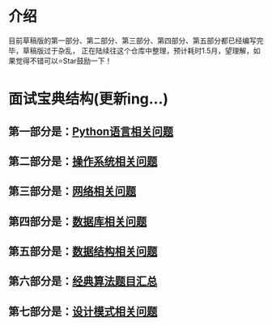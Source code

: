 # 介绍   
目前草稿版的第一部分、第二部分、第三部分、第四部分、第五部分都已经编写完毕，草稿版过于杂乱， 正在陆续往这个仓库中整理，预计耗时1.5月，望理解，如果觉得不错可以⭐Star鼓励一下！  


# 面试宝典结构(更新ing...)   
## 第一部分是：[Python语言相关问题](https://github.com/duanmingpy/python-interview/blob/master/markdowns/1-python%E8%AF%AD%E8%A8%80%E7%9B%B8%E5%85%B3%E9%97%AE%E9%A2%98.md)   
## 第二部分是：[操作系统相关问题](https://github.com/duanmingpy/python-interview/blob/master/markdowns/2-%E6%93%8D%E4%BD%9C%E7%B3%BB%E7%BB%9F%E7%9B%B8%E5%85%B3%E9%97%AE%E9%A2%98.md)  
## 第三部分是：[网络相关问题](https://github.com/duanmingpy/python-interview/blob/master/markdowns/3-%E7%BD%91%E7%BB%9C%E7%9B%B8%E5%85%B3%E8%A6%81%E7%82%B9.md)       
## 第四部分是：[数据库相关问题](https://github.com/duanmingpy/python-interview/blob/master/markdowns/4-%E6%95%B0%E6%8D%AE%E5%BA%93%E7%9B%B8%E5%85%B3%E9%97%AE%E9%A2%98.md)   
## 第五部分是：[数据结构相关问题](https://github.com/duanmingpy/python-interview/blob/master/markdowns/5-%E6%95%B0%E6%8D%AE%E7%BB%93%E6%9E%84%E7%9B%B8%E5%85%B3%E9%97%AE%E9%A2%98.md)  
## 第六部分是：[经典算法题目汇总](https://github.com/duanmingpy/python-interview/blob/master/markdowns/6-%E7%AE%97%E6%B3%95%E9%A2%98%E7%9B%AE%E7%9B%B8%E5%85%B3.md)  
## 第七部分是：[设计模式相关问题](https://github.com/duanmingpy/python-interview/blob/master/markdowns/7-%E8%AE%BE%E8%AE%A1%E6%A8%A1%E5%BC%8F%E7%9B%B8%E5%85%B3%E9%97%AE%E9%A2%98.md)
  


